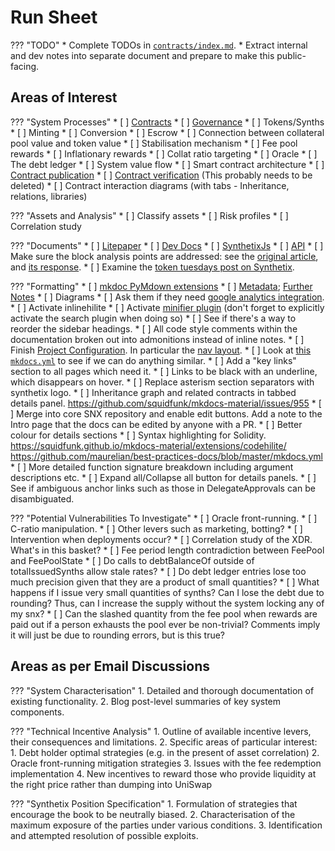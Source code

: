 # Run Sheet

??? "TODO"
    * Complete TODOs in [`contracts/index.md`](contracts/index.md).
    * Extract internal and dev notes into separate document and prepare to make this public-facing.

## Areas of Interest

??? "System Processes"
    * [ ] [Contracts](contracts/index.md)
    * [ ] [Governance](governance.md)
    * [ ] Tokens/Synths
    * [ ] Minting
    * [ ] Conversion
    * [ ] Escrow
    * [ ] Connection between collateral pool value and token value
    * [ ] Stabilisation mechanism
    * [ ] Fee pool rewards
    * [ ] Inflationary rewards
    * [ ] Collat ratio targeting
    * [ ] Oracle
    * [ ] The debt ledger
    * [ ] System value flow
    * [ ] Smart contract architecture
    * [ ] [Contract publication](https://github.com/Synthetixio/synthetix/tree/master/publish)
    * [ ] [Contract verification](https://github.com/Synthetixio/synthetix/blob/master/verifyContracts.md) (This probably needs to be deleted)
    * [ ] Contract interaction diagrams (with tabs - Inheritance, relations, libraries)

??? "Assets and Analysis"
    * [ ] Classify assets
    * [ ] Risk profiles
    * [ ] Correlation study

??? "Documents"
    * [ ] [Litepaper](https://www.synthetix.io/uploads/synthetix_litepaper.pdf)
    * [ ] [Dev Docs](https://developer.synthetix.io/api/docs/home.html)
    * [ ] [SynthetixJs](https://synthetixjs.synthetix.io/)
    * [ ] [API](https://developer.synthetix.io/api/docs/synthetix)
    * [ ] Make sure the block analysis points are addressed: see the [original article](https://www.theblockcrypto.com/2019/06/12/synthetix-synthetic-asset-issuance-protocol/), and [its response](https://blog.synthetix.io/response-to-the-block-analysis/).
    * [ ] Examine the [token tuesdays post on Synthetix](https://tokentuesdays.substack.com/p/synthetix).

??? "Formatting"
    * [ ] [mkdoc PyMdown extensions](https://facelessuser.github.io/pymdown-extensions/)
        * [ ] [Metadata](https://squidfunk.github.io/mkdocs-material/extensions/metadata/); [Further Notes](https://www.mkdocs.org/user-guide/writing-your-docs/#meta-data)
    * [ ] Diagrams
    * [ ] Ask them if they need [google analytics integration](https://squidfunk.github.io/mkdocs-material/getting-started/#google-analytics).
    * [ ] Activate inlinehilite
    * [ ] Activate [minifier plugin](https://squidfunk.github.io/mkdocs-material/getting-started/#plugins) (don't forget to explicitly activate the search plugin when doing so)
    * [ ] See if there's a way to reorder the sidebar headings.
    * [ ] All code style comments within the documentation broken out into admonitions instead of inline notes.
    * [ ] Finish [Project Configuration](https://www.mkdocs.org/user-guide/configuration/). In particular the [nav layout](https://www.mkdocs.org/user-guide/configuration/#documentation-layout).
    * [ ] Look at [this `mkdocs.yml`](https://github.com/squidfunk/mkdocs-material/blob/master/mkdocs.yml) to see if we can do anything similar.
    * [ ] Add a "key links" section to all pages which need it.
    * [ ] Links to be black with an underline, which disappears on hover.
    * [ ] Replace asterism section separators with synthetix logo.
    * [ ] Inheritance graph and related contracts in tabbed details panel. https://github.com/squidfunk/mkdocs-material/issues/955
    * [ ] Merge into core SNX repository and enable edit buttons. Add a note to the Intro page that the docs can be edited by anyone with a PR.
    * [ ] Better colour for details sections
    * [ ] Syntax highlighting for Solidity. https://squidfunk.github.io/mkdocs-material/extensions/codehilite/ https://github.com/maurelian/best-practices-docs/blob/master/mkdocs.yml
    * [ ] More detailed function signature breakdown including argument descriptions etc.
    * [ ] Expand all/Collapse all button for details panels.
    * [ ] See if ambiguous anchor links such as those in DelegateApprovals can be disambiguated.

??? "Potential Vulnerabilities To Investigate"
    * [ ] Oracle front-running.
    * [ ] C-ratio manipulation.
    * [ ] Other levers such as marketing, botting?
    * [ ] Intervention when deployments occur?
    * [ ] Correlation study of the XDR. What's in this basket?
    * [ ] Fee period length contradiction between FeePool and FeePoolState
    * [ ] Do calls to debtBalanceOf outside of totalIssuedSynths allow stale rates?
    * [ ] Do debt ledger entries lose too much precision given that they are a product of small quantities?
    * [ ] What happens if I issue very small quantities of synths? Can I lose the debt due to rounding? Thus, can I increase the supply without the system locking any of my snx?
    * [ ] Can the slashed quantity from the fee pool when rewards are paid out if a person exhausts the pool ever be non-trivial? Comments imply it will just be due to rounding errors, but is this true?

## Areas as per Email Discussions

??? "System Characterisation"
    1. Detailed and thorough documentation of existing functionality.
    2. Blog post-level summaries of key system components.

??? "Technical Incentive Analysis"
    1. Outline of available incentive levers, their consequences and limitations.
    2. Specific areas of particular interest:
        1. Debt holder optimal strategies (e.g. in the present of asset correlation)
        2. Oracle front-running mitigation strategies
        3. Issues with the fee redemption implementation
        4. New incentives to reward those who provide liquidity at the right price rather than dumping into UniSwap

??? "Synthetix Position Specification"
    1. Formulation of strategies that encourage the book to be neutrally biased.
    2. Characterisation of the maximum exposure of the parties under various conditions.
    3. Identification and attempted resolution of possible exploits.
